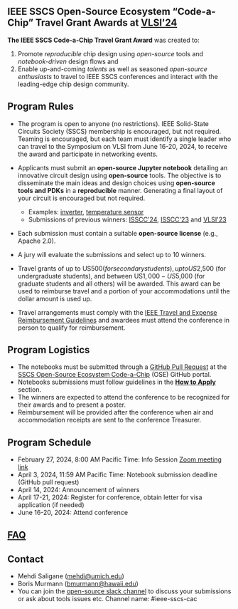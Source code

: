 ## IEEE SSCS Open-Source Ecosystem “Code-a-Chip” Travel Grant Awards at [VLSI'24](https://www.vlsisymposium.org)


**The IEEE SSCS Code-a-Chip Travel Grant Award** was created to:
 1. Promote *reproducible* chip design using *open-source* tools and *notebook-driven* design flows and
 2. Enable up-and-coming *talents* as well as seasoned *open-source enthusiasts* to travel to IEEE SSCS conferences and interact with the leading-edge chip design community.

## Program Rules
- The program is open to anyone (no restrictions). IEEE Solid-State Circuits Society (SSCS) membership is encouraged, but not required. Teaming is encouraged, but each team must identify a single leader who can travel to the Symposium on VLSI from June 16-20, 2024, to receive the award and participate in networking events.  
- Applicants must submit an **open-source Jupyter notebook** detailing an innovative circuit design using **open-source** tools. The objective is to disseminate the main ideas and design choices using **open-source tools and PDKs** in a **reproducible** manner. Generating a final layout of your circuit is encouraged but not required.
    - Examples: [inverter](https://developers.google.com/silicon/guides/digital-inverter-openlane), [temperature sensor](https://github.com/idea-fasoc/OpenFASOC/blob/main/docs/source/notebooks/temp-sense-gen/temp_sense_genCollab.ipynb)
    - Submissions of previous winners: [ISSCC'24](ISSCC24/README.md), [ISSCC'23](ISSCC23/README.md) and [VLSI'23](VLSI23/README.md)
- Each submission must contain a suitable **open-source license** (e.g., Apache 2.0).
- A jury will evaluate the submissions and select up to 10 winners.
- Travel grants of up to US$500 (for secondary students), up to US$2,500 (for undergraduate students), and between US$1,000-US$5,000 (for graduate students and all others) will be awarded. This award can be used to reimburse travel and a portion of your accommodations until the dollar amount is used up.

- Travel arrangements must comply with the [IEEE Travel and Expense Reimbursement Guidelines](https://www.ieee.org/content/dam/ieee-org/ieee/web/org/travel-expense-reimbursement-guidelines.pdf) and awardees must attend the conference in person to qualify for reimbursement.

## Program Logistics
- The notebooks must be submitted through a [GitHub Pull Request](https://docs.github.com/en/pull-requests/collaborating-with-pull-requests/proposing-changes-to-your-work-with-pull-requests/about-pull-requests) at the [SSCS Open-Source Ecosystem Code-a-Chip](https://github.com/sscs-ose/sscs-ose-code-a-chip.github.io) (OSE) GitHub portal.
- Notebooks submissions must follow guidelines in the **[How to Apply](howtoapply.md)** section.
- The winners are expected to attend the conference to be recognized for their awards and to present a poster.
- Reimbursement will be provided after the conference when air and accommodation receipts are sent to the conference Treasurer.


## Program Schedule
- February 27, 2024, 8:00 AM Pacific Time: Info Session [Zoom meeting link](https://us06web.zoom.us/j/84811963095?pwd=11Cqzcb4T5bPoQeLhHQxqtQ46cFz6k.1 )
- April 3, 2024, 11:59 AM Pacific Time: Notebook submission deadline (GitHub pull request)
- April 14, 2024: Announcement of winners
- April 17-21, 2024: Register for conference, obtain letter for visa application (if needed)
- June 16-20, 2024: Attend conference

## [FAQ](FAQ.md)

## Contact
- Mehdi Saligane (mehdi@umich.edu)
- Boris Murmann (bmurmann@hawaii.edu)
- You can join the [open-source slack channel](https://join.slack.com/t/open-source-silicon/shared_invite/zt-2ca94ggrm-sutw7tGOdewscWMXcmnQfw) to discuss your submissions or ask about tools issues etc. Channel name: #ieee-sscs-cac
